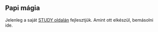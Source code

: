 ## Papi mágia

Jelenleg a saját [STUDY oldalán](https://github.com/kaktusztea/km100/wiki/STUDY.magiatradicio.papimagia) fejlesztjük. Amint ott elkészül, bemásolni ide.